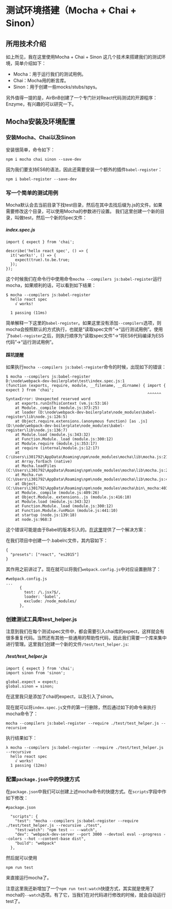 # 测试环境搭建（Mocha + Chai + Sinon）

## 所用技术介绍

如上所见，我在这里使用Mocha + Chai + Sinon 这几个技术来搭建我们的测试环境，简单介绍如下：

 - Mocha：用于运行我们的测试用例。
 - Chai：Mocha用的断言库。
 - Sinon：用于创建一些mocks/stubs/spys。

 另外值得一提的是，AirBnB创建了一个专门针对React代码测试的开源程序：Enzyme，有兴趣的可以研究一下。

## Mocha安装及环境配置

### 安装Mocha、Chai以及Sinon

安装很简单，命令如下：
```
npm i mocha chai sinon --save-dev
```

因为我们要支持ES6的语法，因此还需要安装一个额外的插件`babel-register`：

```
npm i babel-register --save-dev
```

### 写一个简单的测试用例

Mocha默认会去当前目录下找test目录，然后在其中去找后缀为.js的文件。如果需要修改这个目录，可以使用Mocha的参数进行设置。
我们这里创建一个新的目录，叫做test，然后一个新的Spec文件：

##### index.spec.js
```
import { expect } from 'chai';

describe('hello react spec', () => {
  it('works!', () => {
    expect(true).to.be.true;
  });
});
```

这个时候我们在命令行中使用命令`mocha --compilers js:babel-register`运行mocha，如果顺利的话，可以看到如下结果：

```
$ mocha --compilers js:babel-register
  hello react spec
    √ works!

  1 passing (11ms)
```

简单解释一下这里的`babel-register`。如果这里没有添加`--compilers`选项，则mocha会按照默认的方式执行，也就是“读取spec文件”->“运行测试用例”。使用了`babel-register`之后，则执行顺序为“读取spec文件”->“将ES6代码编译为ES5代码”->“运行测试用例”。

#### 踩坑提醒

如果执行`mocha --compilers js:babel-register`命令的时候，出现如下的错误：
```
$ mocha --compilers js:babel-register
D:\node\webpack-dev-boilerplate\test\index.spec.js:1
(function (exports, require, module, __filename, __dirname) { import { expect } from 'chai';
                                                              ^^^^^^
SyntaxError: Unexpected reserved word
    at exports.runInThisContext (vm.js:53:16)
    at Module._compile (module.js:373:25)
    at loader (D:\node\webpack-dev-boilerplate\node_modules\babel-register\lib\node.js:126:5)
    at Object.require.extensions.(anonymous function) [as .js] (D:\node\webpack-dev-boilerplate\node_modules\babel-register\lib\node.js:136:7)
    at Module.load (module.js:343:32)
    at Function.Module._load (module.js:300:12)
    at Module.require (module.js:353:17)
    at require (internal/module.js:12:17)
    at C:\Users\i301792\AppData\Roaming\npm\node_modules\mocha\lib\mocha.js:219:27
    at Array.forEach (native)
    at Mocha.loadFiles (C:\Users\i301792\AppData\Roaming\npm\node_modules\mocha\lib\mocha.js:216:14)
    at Mocha.run (C:\Users\i301792\AppData\Roaming\npm\node_modules\mocha\lib\mocha.js:468:10)
    at Object. (C:\Users\i301792\AppData\Roaming\npm\node_modules\mocha\bin\_mocha:403:18)
    at Module._compile (module.js:409:26)
    at Object.Module._extensions..js (module.js:416:10)
    at Module.load (module.js:343:32)
    at Function.Module._load (module.js:300:12)
    at Function.Module.runMain (module.js:441:10)
    at startup (node.js:139:18)
    at node.js:968:3
```
这个错误可能是由于Babel的版本引入的。[在这里](https://github.com/mochajs/mocha/issues/2054)提供了一个解决方案：

在我们项目中创建一个.babelrc文件，其内容如下：
```
{
  "presets": ["react", "es2015"]
}
```
其作用之前讲过了。现在就可以将我们`webpack.config.js`中对应设置删除了：
```
#webpack.config.js
...
      {
        test: /\.jsx?$/,
        loader: 'babel',
        exclude: /node_modules/
      },
```

### 创建测试工具库test_helper.js

注意到我们在每个测试spec文件中，都会需要引入chai库的expect，这样就会有很多重复代码。当然还有其他一些通用的帮助性代码，因此我们需要一个库来集中进行管理。这里我们创建一个新的文件`/test/test_helper.js`:

##### /test/test_helper.js
```
import { expect } from 'chai';
import sinon from 'sinon';

global.expect = expect;
global.sinon = sinon;
```
在这里我只是添加了chai的expect，以及引入了sinon。

现在就可以将`index.spec.js`文件的第一行删除，然后通过如下的命令来执行mocha命令了：
```
mocha --compilers js:babel-register --require ./test/test_helper.js --recursive
```

执行结果如下：

```
λ mocha --compilers js:babel-register --require ./test/test_helper.js --recursive
  hello react spec
    √ works!
  1 passing (12ms)
```

### 配置`package.json`中的快捷方式

在`package.json`中我们可以创建上述mocha命令的快捷方式。在`scripts`字段中作如下修改：

```
#package.json

  "scripts": {
    "test": "mocha --compilers js:babel-register --require ./test/test_helper.js --recursive ./test",
    "test:watch": "npm test -- --watch",
    "dev": "webpack-dev-server --port 3000 --devtool eval --progress --colors --hot --content-base dist",
    "build": "webpack"
  },
```

然后就可以使用
```
npm run test
```
来直接运行mocha了。

注意这里我还新增加了一个`npm run test:watch`快捷方式，其实就是使用了mocha的`--watch`选项。有了它，当我们在对代码进行修改的时候，就会自动运行test了。
